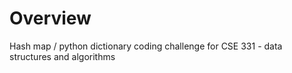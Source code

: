 # Overview
Hash map / python dictionary coding challenge for CSE 331 - data structures and algorithms
